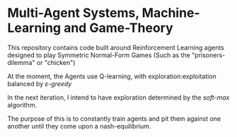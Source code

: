 # Multi-Agent Systems, Machine-Learning and Game-Theory

This repository contains code built around Reinforcement Learning agents designed to play Symmetric Normal-Form Games
(Such as the "prisoners-dilemma" or "chicken")

At the moment, the Agents use Q-learning, with exploration:exploitation balanced by _ε-greedy_

In the next iteration, I intend to have exploration determined by the _soft-max_ algorithm. 

The purpose of this is to constantly train agents and pit them against one another until they come upon a nash-equilibrium. 
